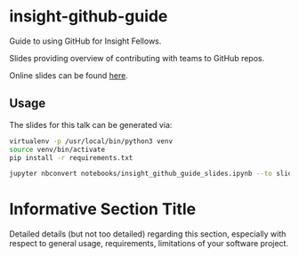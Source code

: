 # insight-github-guide
Guide to using GitHub for Insight Fellows.

Slides providing overview of contributing with teams to GitHub repos.

Online slides can be found [here](https://zhampel.github.io/insight-github-guide/#/).

## Usage

The slides for this talk can be generated via:

```bash
virtualenv -p /usr/local/bin/python3 venv
source venv/bin/activate
pip install -r requirements.txt

jupyter nbconvert notebooks/insight_github_guide_slides.ipynb --to slides --post serve --template output_toggle.tpl --SlidesExporter.reveal_transition=none --SlidesExporter.reveal_scroll=True --SlidesExporter.reveal_theme=serif
```

# Informative Section Title
Detailed details (but not too detailed) regarding this section,
especially with respect to general usage, requirements, limitations
of your software project.
